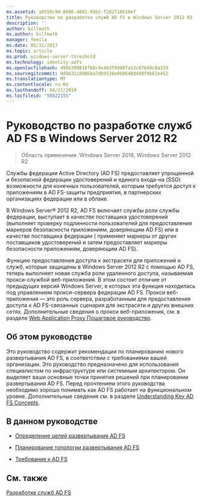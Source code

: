 ```yaml
---
ms.assetid: a8558c9d-0606-4881-93b2-f2d2716b18e7
title: Руководство по разработке служб AD FS в Windows Server 2012 R2
description: ''
author: billmath
ms.author: billmath
manager: femila
ms.date: 05/31/2017
ms.topic: article
ms.prod: windows-server-threshold
ms.technology: identity-adfs
ms.openlocfilehash: 498b399818fb8c9e463f9990fa13c87648c0a33d
ms.sourcegitcommit: 0d0b32c8986ba7db9536e0b8648d4ddf9b03e452
ms.translationtype: MT
ms.contentlocale: ru-RU
ms.lasthandoff: 04/17/2019
ms.locfileid: "59822155"
---
```

# <a name="ad-fs-design-guide-in-windows-server-2012-r2"></a>Руководство по разработке служб AD FS в Windows Server 2012 R2

>Область применения. Windows Server 2016, Windows Server 2012 R2

Службы федерации Active Directory \(AD FS\) предоставляет упрощенной и безопасной федерации удостоверений и единого входа\-на \(SSO\) возможности для конечных пользователей, которым требуется доступ к приложениям в AD FS\-защиты предприятия, в партнерских организациях федерации или в облаке.  
  
В Windows Server® 2012 R2, AD FS включает службы роли службы федерации, выступает в качестве поставщика удостоверений \(выполняет проверку подлинности пользователей для предоставления маркеров безопасности приложениям, доверяющим AD FS\) или в качестве поставщика федерации \( применяет маркеры от других поставщиков удостоверений и затем предоставляет маркеры безопасности приложениям, доверяющим AD FS\).  
  
Функцию предоставления доступа к экстрасети для приложений и служб, которые защищены в Windows Server 2012 R2 с помощью AD FS, теперь выполняет новая служба роли удаленного доступа, называемая прокси-службой веб-приложения. В этом состоит отличие от предыдущих версий Windows Server, в которых эта функция находилась под управлением прокси-сервера федерации AD FS. Прокси веб-приложения — это роль сервера, разработанным для предоставления доступа к AD FS\-связанных сценария для экстрасети и других внешних сетях. Дополнительные сведения о прокси веб-приложения, см. в разделе [Web Application Proxy Пошаговое руководство](https://technet.microsoft.com/library/dn280944.aspx).  
  
## <a name="about-this-guide"></a>Об этом руководстве  
Это руководство содержит рекомендации по планированию нового развертывания AD FS, в соответствии с требованиями вашей организации. Это руководство предназначено для использования специалистом по инфраструктуре или системным архитектором. Он выделяет ваши основные точки принятия решений при планировании развертывания AD FS. Перед прочтением этого руководства необходимо хорошо понимать как AD FS работает на функциональном уровне. Дополнительные сведения см. в разделе [Understanding Key AD FS Concepts](../../ad-fs/technical-reference/Understanding-Key-AD-FS-Concepts.md).  
  
## <a name="in-this-guide"></a>В данном руководстве  
  
-   [Определение целей развертывания AD FS](Identify-Your-AD-FS-Deployment-Goals.md)  
  
-   [Планирование топологии развертывания AD FS](Plan-Your-AD-FS-Deployment-Topology.md)  
  
-   [Требования к AD FS](AD-FS-Requirements.md)  
  
  
## <a name="see-also"></a>См. также  
[Разработке служб AD FS](../../ad-fs/AD-FS-Design.md)  
  

